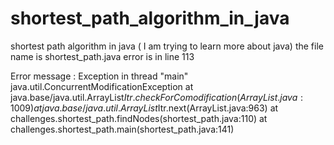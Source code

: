 # shortest_path_algorithm_in_java
shortest path algorithm in java ( I am trying to learn more about java)
the file name is shortest_path.java
error is in line 113

Error message :
Exception in thread "main" java.util.ConcurrentModificationException
	at java.base/java.util.ArrayList$Itr.checkForComodification(ArrayList.java:1009)
	at java.base/java.util.ArrayList$Itr.next(ArrayList.java:963)
	at challenges.shortest_path.findNodes(shortest_path.java:110)
	at challenges.shortest_path.main(shortest_path.java:141)

